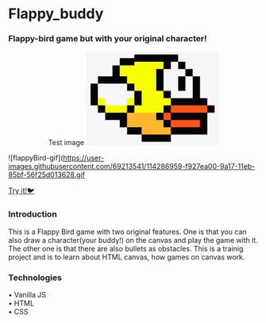 
# Flappy_buddy
### Flappy-bird game but with your original character!

<p align="center">
    Test image
    <img src="flappybird.png" alt="test image">
</p>

![flappyBird-gif](https://user-images.githubusercontent.com/69213541/114286959-f927ea00-9a17-11eb-85bf-56f25d013628.gif


[Try it!:bird:](https://miyabitanimchi.github.io/flappy_buddy/)

### Introduction
This is a Flappy Bird game with two original features. One is that you can also draw a character(your buddy!) on the canvas and play the game with it. The other one is that there are also bullets as obstacles.
This is a trainig project and is to learn about HTML canvas, how games on canvas work.


### Technologies
• Vanilla JS <br>
• HTML <br>
• CSS <br>


